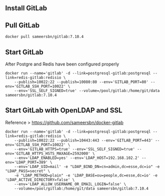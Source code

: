 ## Install GitLab

## Pull GitLab
	docker pull sameersbn/gitlab:7.10.4	

## Start GitLab
After Postgre and Redis have been configured properly

	docker run --name='gitlab' -d --link=postgresql-gitlab:postgresql --link=redis-gitlab:redisio \
		--publish=10022:22 --publish=10080:80 --env='GITLAB_PORT=80' --env='GITLAB_SSH_PORT=10022' \
		--env='SSL_SELF_SIGNED=true' --volume=/pool/gitlab:/home/git/data sameersbn/gitlab:7.10.4

## Start GitLab with OpenLDAP and SSL
Reference > https://github.com/sameersbn/docker-gitlab

	docker run --name='gitlab' -d --link=postgresql-gitlab:postgresql --link=redis-gitlab:redisio \
		--publish=10022:22 --publish=10443:443 --env='GITLAB_PORT=443' --env='GITLAB_SSH_PORT=10022' \
		--env='GITLAB_HTTPS=true' --env='SSL_SELF_SIGNED=true' --env='GITLAB_HTTPS_HSTS_MAXAGE=2592000' \
		--env='LDAP_ENABLED=yes' --env='LDAP_HOST=192.168.102.2' --env='LDAP_PORT=389' \
		--env='LDAP_UID=mail' -e "LDAP_BIND_DN=cn=admin,dc=esse,dc=io" -e "LDAP_PASS=secret" \
		-e "LDAP_METHOD=plain" -e 'LDAP_BASE=ou=people,dc=esse,dc=io' -e 'LDAP_ACTIVE_DIRECTORY=false' \
		--env='LDAP_ALLOW_USERNAME_OR_EMAIL_LOGIN=false' \
		--volume=/pool/gitlab:/home/git/data sameersbn/gitlab:7.10.4
